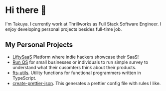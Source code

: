 # Hi there 👋
I'm Takuya. I currently work at Thrillworks as Full Stack Software Engineer. I enjoy developing personal projects besides full-time job.

## My Personal Projects
- [LiftySaaS](https://liftysaas.com) Platform where indie hackers showcase their SaaS!
- [Run QS](https://runqs.com) for small businesses or individuals to run simple survey to understand what their cusomters think about their products.
- [fts-utils](https://www.npmjs.com/package/fts-utils). Utility functions for functional programmers written in TypeScript.
- [create-prettier-json](https://www.npmjs.com/package/create-prettier-json). This generates a prettier config file with rules I like. 

